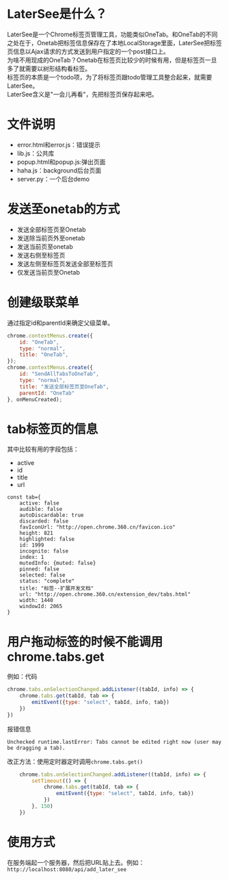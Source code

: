 # LaterSee是什么？
LaterSee是一个Chrome标签页管理工具，功能类似OneTab。和OneTab的不同之处在于，Onetab把标签信息保存在了本地LocalStorage里面，LaterSee把标签页信息以Ajax请求的方式发送到用户指定的一个post接口上。  
为啥不用现成的OneTab？Onetab在标签页比较少的时候有用，但是标签页一旦多了就需要以树形结构看标签。  
标签页的本质是一个todo项，为了将标签页跟todo管理工具整合起来，就需要LaterSee。  
LaterSee含义是"一会儿再看"，先把标签页保存起来吧。

# 文件说明
* error.html和error.js：错误提示
* lib.js：公共库
* popup.html和popup.js:弹出页面
* haha.js：background后台页面
* server.py：一个后台demo

# 发送至onetab的方式
* 发送全部标签页至Onetab
* 发送除当前页外至onetab
* 发送当前页至onetab
* 发送右侧至标签页
* 发送左侧至标签页发送全部至标签页
* 仅发送当前页至Onetab


# 创建级联菜单
通过指定id和parentId来确定父级菜单。  
```js
chrome.contextMenus.create({
    id: "OneTab",
    type: "normal",
    title: "OneTab",
});
chrome.contextMenus.create({
    id: "SendAllTabsToOneTab",
    type: "normal",
    title: "发送全部标签页至OneTab",
    parentId: "OneTab"
}, onMenuCreated);
```

# tab标签页的信息
其中比较有用的字段包括：
* active
* id
* title
* url

```plain
const tab={
    active: false
    audible: false
    autoDiscardable: true
    discarded: false
    favIconUrl: "http://open.chrome.360.cn/favicon.ico"
    height: 821
    highlighted: false
    id: 1999
    incognito: false
    index: 1
    mutedInfo: {muted: false}
    pinned: false
    selected: false
    status: "complete"
    title: "标签--扩展开发文档"
    url: "http://open.chrome.360.cn/extension_dev/tabs.html"
    width: 1440
    windowId: 2065
}
```

# 用户拖动标签的时候不能调用chrome.tabs.get

例如：代码
```js
chrome.tabs.onSelectionChanged.addListener((tabId, info) => {
    chrome.tabs.get(tabId, tab => {
        emitEvent({type: "select", tabId, info, tab})
    })
})
```
报错信息
```plain
Unchecked runtime.lastError: Tabs cannot be edited right now (user may be dragging a tab).
```

改正方法：使用定时器定时调用`chrome.tabs.get()`
```js
    chrome.tabs.onSelectionChanged.addListener((tabId, info) => {
        setTimeout(() => {
            chrome.tabs.get(tabId, tab => {
                emitEvent({type: "select", tabId, info, tab})
            })
        }, 150)
    })
```

# 使用方式
在服务端起一个服务器，然后把URL贴上去。例如：`http://localhost:8080/api/add_later_see`